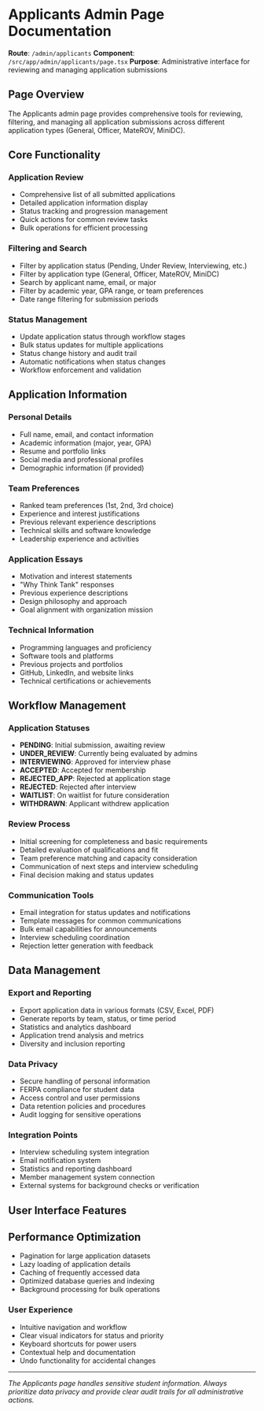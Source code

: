 # Applicants Admin Page Documentation

**Route**: `/admin/applicants`
**Component**: `/src/app/admin/applicants/page.tsx`
**Purpose**: Administrative interface for reviewing and managing application submissions

## Page Overview

The Applicants admin page provides comprehensive tools for reviewing, filtering, and managing all application submissions across different application types (General, Officer, MateROV, MiniDC).

## Core Functionality

### Application Review

- Comprehensive list of all submitted applications
- Detailed application information display
- Status tracking and progression management
- Quick actions for common review tasks
- Bulk operations for efficient processing

### Filtering and Search

- Filter by application status (Pending, Under Review, Interviewing, etc.)
- Filter by application type (General, Officer, MateROV, MiniDC)
- Search by applicant name, email, or major
- Filter by academic year, GPA range, or team preferences
- Date range filtering for submission periods

### Status Management

- Update application status through workflow stages
- Bulk status updates for multiple applications
- Status change history and audit trail
- Automatic notifications when status changes
- Workflow enforcement and validation

## Application Information

### Personal Details

- Full name, email, and contact information
- Academic information (major, year, GPA)
- Resume and portfolio links
- Social media and professional profiles
- Demographic information (if provided)

### Team Preferences

- Ranked team preferences (1st, 2nd, 3rd choice)
- Experience and interest justifications
- Previous relevant experience descriptions
- Technical skills and software knowledge
- Leadership experience and activities

### Application Essays

- Motivation and interest statements
- "Why Think Tank" responses
- Previous experience descriptions
- Design philosophy and approach
- Goal alignment with organization mission

### Technical Information

- Programming languages and proficiency
- Software tools and platforms
- Previous projects and portfolios
- GitHub, LinkedIn, and website links
- Technical certifications or achievements

## Workflow Management

### Application Statuses

- **PENDING**: Initial submission, awaiting review
- **UNDER_REVIEW**: Currently being evaluated by admins
- **INTERVIEWING**: Approved for interview phase
- **ACCEPTED**: Accepted for membership
- **REJECTED_APP**: Rejected at application stage
- **REJECTED**: Rejected after interview
- **WAITLIST**: On waitlist for future consideration
- **WITHDRAWN**: Applicant withdrew application

### Review Process

- Initial screening for completeness and basic requirements
- Detailed evaluation of qualifications and fit
- Team preference matching and capacity consideration
- Communication of next steps and interview scheduling
- Final decision making and status updates

### Communication Tools

- Email integration for status updates and notifications
- Template messages for common communications
- Bulk email capabilities for announcements
- Interview scheduling coordination
- Rejection letter generation with feedback

## Data Management

### Export and Reporting

- Export application data in various formats (CSV, Excel, PDF)
- Generate reports by team, status, or time period
- Statistics and analytics dashboard
- Application trend analysis and metrics
- Diversity and inclusion reporting

### Data Privacy

- Secure handling of personal information
- FERPA compliance for student data
- Access control and user permissions
- Data retention policies and procedures
- Audit logging for sensitive operations

### Integration Points

- Interview scheduling system integration
- Email notification system
- Statistics and reporting dashboard
- Member management system connection
- External systems for background checks or verification

## User Interface Features

## Performance Optimization

- Pagination for large application datasets
- Lazy loading of application details
- Caching of frequently accessed data
- Optimized database queries and indexing
- Background processing for bulk operations

### User Experience

- Intuitive navigation and workflow
- Clear visual indicators for status and priority
- Keyboard shortcuts for power users
- Contextual help and documentation
- Undo functionality for accidental changes

---

*The Applicants page handles sensitive student information. Always prioritize data privacy and provide clear audit trails for all administrative actions.*
